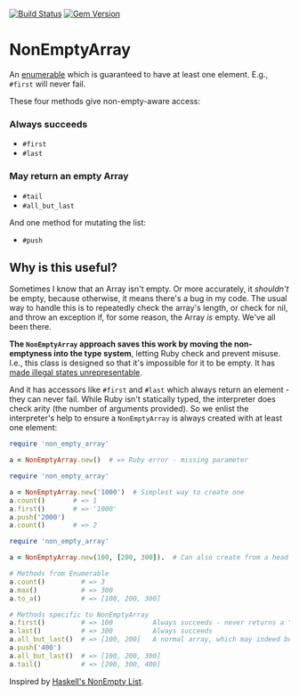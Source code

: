 [![Build Status](https://travis-ci.com/dogweather/non_empty_array.svg?branch=master)](https://travis-ci.com/dogweather/non_empty_array)
 [![Gem Version](https://badge.fury.io/rb/non_empty_array.svg)](https://badge.fury.io/rb/non_empty_array)
# NonEmptyArray

An [enumerable](https://ruby-doc.org/core-2.7.1/Enumerable.html) which is guaranteed to have at least one element. E.g., `#first`
will never fail.

These four methods give non-empty-aware access:

### Always succeeds

* `#first`
* `#last`

### May return an empty Array

* `#tail`
* `#all_but_last`

And one method for mutating the list:

* `#push`

## Why is this useful?

Sometimes I know that an Array isn't empty. Or more accurately, it _shouldn't_ be empty, because
otherwise, it means there's a bug in my code. The usual way to handle this is
to repeatedly check the array's length, or check for nil, and throw an exception if, for some
reason, the Array _is_ empty. We've all been there.

**The `NonEmptyArray` approach saves this work by moving the non-emptyness
into the type system**, letting Ruby check and prevent misuse. I.e., this class is
designed so that it's impossible for it to be empty. It has [made illegal states unrepresentable](https://oleb.net/blog/2018/03/making-illegal-states-unrepresentable/).

And it has accessors like `#first` and `#last` which always return an element - they can never fail.
While Ruby isn't statically typed, the interpreter does check arity (the number of arguments provided).
So we enlist the interpreter's help to ensure a `NonEmptyArray` is always created with at least one
element:

```ruby
require 'non_empty_array'

a = NonEmptyArray.new()  # => Ruby error - missing parameter
```

```ruby
require 'non_empty_array'

a = NonEmptyArray.new('1000')  # Simplest way to create one
a.count()       # => 1
a.first()       # => '1000'
a.push('2000')
a.count()       # => 2
```

```ruby
require 'non_empty_array'

a = NonEmptyArray.new(100, [200, 300]).  # Can also create from a head and tail

# Methods from Enumerable
a.count()         # => 3
a.max()           # => 300
a.to_a()          # => [100, 200, 300]

# Methods specific to NonEmptyArray
a.first()         # => 100          Always succeeds - never returns a "no element" error.
a.last()          # => 300          Always succeeds
a.all_but_last()  # => [100, 200]   A normal array, which may indeed be empty.
a.push('400')
a.all_but_last()  # => [100, 200, 300]
a.tail()          # => [200, 300, 400]
```

Inspired by [Haskell's NonEmpty List](https://hackage.haskell.org/package/base-4.14.0.0/docs/Data-List-NonEmpty.html).
